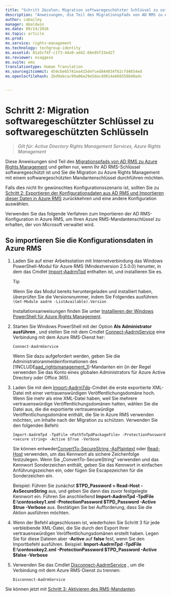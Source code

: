 ```yaml
---
title: "Schritt 2&colon; Migration softwaregeschützter Schlüssel zu softwaregeschützten Schlüsseln | Azure RMS"
description: "Anweisungen, die Teil des Migrationspfads von AD RMS zu Azure Rights Management sind und nur gelten, wenn Ihr AD RMS-Schlüssel softwaregeschützt ist und Sie die Migration zu Azure Rights Management mit einem softwaregeschützten Mandantenschlüssel durchführen möchten."
author: cabailey
manager: mbaldwin
ms.date: 09/14/2016
ms.topic: article
ms.prod: 
ms.service: rights-management
ms.technology: techgroup-identity
ms.assetid: 81a5cf4f-c1f3-44a9-ad42-66e95f33ed27
ms.reviewer: esaggese
ms.suite: ems
translationtype: Human Translation
ms.sourcegitcommit: 459cbe65741ea415defced844034f62cfd4654ed
ms.openlocfilehash: 2bd9abcac99a06a29e5dacdd014e660358840adc


---
```



# Schritt 2: Migration softwaregeschützter Schlüssel zu softwaregeschützten Schlüsseln

>*Gilt für: Active Directory Rights Management Services, Azure Rights Management*


Diese Anweisungen sind Teil des [Migrationspfads von AD RMS zu Azure Rights Management](migrate-from-ad-rms-to-azure-rms.md) und gelten nur, wenn Ihr AD RMS-Schlüssel softwaregeschützt ist und Sie die Migration zu Azure Rights Management mit einem softwaregeschützten Mandantenschlüssel durchführen möchten. 

Falls dies nicht Ihr gewünschtes Konfigurationsszenario ist, sollten Sie zu [Schritt 2: Exportieren der Konfigurationsdaten aus AD RMS und Importieren dieser Daten in Azure RMS](migrate-from-ad-rms-phase1.md#step-2-export-configuration-data-from-ad-rms-and-import-it-to-azure-rms) zurückkehren und eine andere Konfiguration auswählen.

Verwenden Sie das folgende Verfahren zum Importieren der AD RMS-Konfiguration in Azure RMS, um Ihren Azure RMS-Mandantenschlüssel zu erhalten, der von Microsoft verwaltet wird.

## So importieren Sie die Konfigurationsdaten in Azure RMS

1.  Laden Sie auf einer Arbeitsstation mit Internetverbindung das Windows PowerShell-Modul für Azure RMS (Mindestversion 2.5.0.0) herunter, in dem das Cmdlet [Import-AadrmTpd](http://msdn.microsoft.com/library/azure/dn857523.aspx) enthalten ist, und installieren Sie es.

    > [!TIP]
    > Wenn Sie das Modul bereits heruntergeladen und installiert haben, überprüfen Sie die Versionsnummer, indem Sie Folgendes ausführen: `(Get-Module aadrm -ListAvailable).Version`

    Installationsanweisungen finden Sie unter [Installieren der Windows PowerShell für Azure Rights Management](../deploy-use/install-powershell.md).

2.  Starten Sie Windows PowerShell mit der Option **Als Administrator ausführen** , und stellen Sie mit dem Cmdlet [Connect-AadrmService](http://msdn.microsoft.com/library/azure/dn629415.aspx) eine Verbindung mit dem Azure RMS-Dienst her:

    ```
    Connect-AadrmService
    ```
    Wenn Sie dazu aufgefordert werden, geben Sie die Administratoranmeldeinformationen des [!INCLUDE[aad_rightsmanagement_1](../includes/aad_rightsmanagement_1_md.md)]-Mandanten ein (in der Regel verwenden Sie das Konto eines globalen Administrators für Azure Active Directory oder Office 365).

3.  Laden Sie mit dem [Import-AadrmTdp](http://msdn.microsoft.com/library/azure/dn857523.aspx)-Cmdlet die erste exportierte XML-Datei mit einer vertrauenswürdigen Veröffentlichungsdomäne hoch. Wenn Sie mehr als eine XML-Datei haben, weil Sie mehrere vertrauenswürdige Veröffentlichungsdomänen hatten, wählen Sie die Datei aus, die die exportierte vertrauenswürdige Veröffentlichungsdomäne enthält, die Sie in Azure RMS verwenden möchten, um Inhalte nach der Migration zu schützen. Verwenden Sie den folgenden Befehl:

    ```
    Import-AadrmTpd -TpdFile <PathToTpdPackageFile> -ProtectionPassword <secure string> -Active $True -Verbose
    ```
    Sie können entweder[ConvertTo-SecureString -AsPlaintext](https://technet.microsoft.com/library/hh849818.aspx) oder [Read-Host](https://technet.microsoft.com/library/hh849945.aspx) verwenden, um das Kennwort als sichere Zeichenfolge festzulegen. Wenn Sie „ConvertTo-SecureString“ verwenden und das Kennwort Sonderzeichen enthält, geben Sie das Kennwort in einfachen Anführungszeichen ein, oder fügen Sie Escapezeichen für die Sonderzeichen ein.
    
    Beispiel: Führen Sie zunächst **$TPD_Password = Read-Host -AsSecureString** aus, und geben Sie dann das zuvor festgelegte Kennwort ein. Führen Sie anschließend **Import-AadrmTpd -TpdFile E:\contosokey1.xml -ProtectionPassword $TPD_Password -Active $true -Verbose** aus. Bestätigen Sie bei Aufforderung, dass Sie die Aktion ausführen möchten.
    
4.  Wenn der Befehl abgeschlossen ist, wiederholen Sie Schritt 3 für jede verbleibende XML-Datei, die Sie durch den Export Ihrer vertrauenswürdigen Veröffentlichungsdomänen erstellt haben. Legen Sie für diese Dateien aber **-Active** auf **false** fest, wenn Sie den Importbefehl ausführen. Beispiel: **Import-AadrmTpd -TpdFile E:\contosokey2.xml -ProtectionPassword $TPD_Password -Active $false -Verbose**

5.  Verwenden Sie das Cmdlet [Disconnect-AadrmService](http://msdn.microsoft.com/library/azure/dn629416.aspx) , um die Verbindung mit dem Azure RMS-Dienst zu trennen:

    ```
    Disconnect-AadrmService
    ```


Sie können jetzt mit [Schritt 3: Aktivieren des RMS-Mandanten](migrate-from-ad-rms-phase1.md#step-3-activate-your-rms-tenant).





<!--HONumber=Sep16_HO2-->


